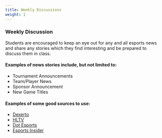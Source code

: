 ```yaml
---
title: Weekly Discussions
weight: 1
---
```

### W﻿eekly Discussion

S﻿tudents are encouraged to keep an eye out for any and all esports news and share any stories which they find interesting and be prepared to discuss them in class.

#### E﻿xamples of news stories include, but not limited to:

* T﻿ournament Announcements
* T﻿eam/Player News
* S﻿ponsor Announcement
* N﻿ew Game Titles

#### E﻿xamples of some good sources to use:

* ﻿[Dexerto﻿﻿](dexerto.com/esports)
* [H﻿LTV](hltv.org)
* [Dot Esports](dotesports.com)
* [E﻿sports Insider](esportsinsider.com)